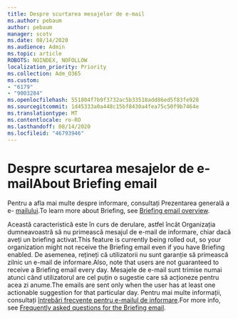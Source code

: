 ```yaml
---
title: Despre scurtarea mesajelor de e-mail
ms.author: pebaum
author: pebaum
manager: scotv
ms.date: 08/14/2020
ms.audience: Admin
ms.topic: article
ROBOTS: NOINDEX, NOFOLLOW
localization_priority: Priority
ms.collection: Adm_O365
ms.custom:
- "6179"
- "9003284"
ms.openlocfilehash: 551804f7b9f3732ac5b33518add86ed5f83fe928
ms.sourcegitcommit: 1d45333a0a448c15bf8430a4fea75c50f9b7464e
ms.translationtype: MT
ms.contentlocale: ro-RO
ms.lasthandoff: 08/14/2020
ms.locfileid: "46793946"
---
```

# <a name="about-briefing-email"></a><span data-ttu-id="548db-102">Despre scurtarea mesajelor de e-mail</span><span class="sxs-lookup"><span data-stu-id="548db-102">About Briefing email</span></span>

<span data-ttu-id="548db-103">Pentru a afla mai multe despre informare, consultați Prezentarea generală a e- [mailului](https://docs.microsoft.com/briefing/be-overview).</span><span class="sxs-lookup"><span data-stu-id="548db-103">To learn more about Briefing, see [Briefing email overview](https://docs.microsoft.com/briefing/be-overview).</span></span>  

<span data-ttu-id="548db-104">Această caracteristică este în curs de derulare, astfel încât Organizația dumneavoastră să nu primească mesajul de e-mail de informare, chiar dacă aveți un briefing activat.</span><span class="sxs-lookup"><span data-stu-id="548db-104">This feature is currently being rolled out, so your organization might not receive the Briefing email even if you have Briefing enabled.</span></span> <span data-ttu-id="548db-105">De asemenea, rețineți că utilizatorii nu sunt garanție să primească zilnic un e-mail de informare.</span><span class="sxs-lookup"><span data-stu-id="548db-105">Also, note that users are not guaranteed to receive a Briefing email every day.</span></span> <span data-ttu-id="548db-106">Mesajele de e-mail sunt trimise numai atunci când utilizatorul are cel puțin o sugestie care să acționeze pentru acea zi anume.</span><span class="sxs-lookup"><span data-stu-id="548db-106">The emails are sent only when the user has at least one actionable suggestion for that particular day.</span></span> <span data-ttu-id="548db-107">Pentru mai multe informații, consultați [întrebări frecvente pentru e-mailul de informare](https://docs.microsoft.com/briefing/be-faqs).</span><span class="sxs-lookup"><span data-stu-id="548db-107">For more info, see [Frequently asked questions for the Briefing email](https://docs.microsoft.com/briefing/be-faqs).</span></span>